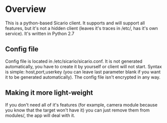 # Overview
This is a python-based Sicario client. It supports and will support all features, but it's not a hidden client (leaves it's traces in /etc/, has it's own service). It's written in Python 2.7

## Config file 

Config file is located in /etc/sicario/sicario.conf. It is not generated automatically, you have to create it by yourself or client will not start. Syntax is simple: host,port,userkey (you can leave last parameter blank if you want it to be generated automatically). The config file 
isn't encrypted in any way.

## Making it more light-weight 

If you don't need all of it's features (for example, camera module because you know that the target won't have it) you can just remove them from modules/, the app will deal with it. 